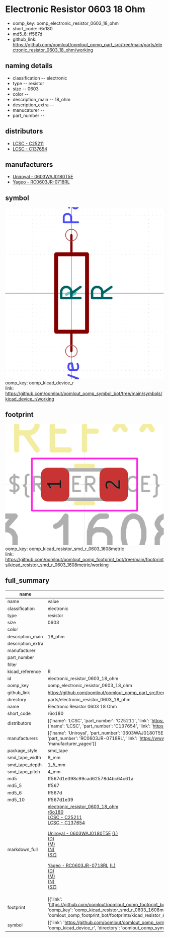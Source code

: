 # Electronic Resistor 0603 18 Ohm

  
* oomp_key: oomp_electronic_resistor_0603_18_ohm 
* short_code: r6o180
* md5_6: ff567d  
* github_link: https://github.com/oomlout/oomlout_oomp_part_src/tree/main/parts/electronic_resistor_0603_18_ohm/working  
## naming details
* classification -- electronic
* type -- resistor
* size -- 0603
* color -- 
* description_main -- 18_ohm
* description_extra -- 
* manucaturer -- 
* part_number -- 

## distributors
* [LCSC - C25211](https://lcsc.com/product-detail/C25211.html)  
* [LCSC - C137654](https://lcsc.com/product-detail/C137654.html)  

## manufacturers
* [Uniroyal - 0603WAJ0180T5E]()  
* [Yageo - RC0603JR-0718RL](https://www.yageo.com/en/Chart/Download/pdf/RC0603JR-0718RL)  

## symbol

![](symbol/0/working/working_600.png)  
oomp_key: oomp_kicad_device_r  
link: https://github.com/oomlout/oomlout_oomp_symbol_bot/tree/main/symbols/kicad_device_r/working  

## footprint

![](footprint/0/working/working_600.png)  
oomp_key: oomp_kicad_resistor_smd_r_0603_1608metric  
link: https://github.com/oomlout/oomlout_oomp_footprint_bot/tree/main/footprints/kicad_resistor_smd_r_0603_1608metric/working  

## full_summary
| name | value | 
| --- | --- | 
| name | value | 
| classification | electronic | 
| type | resistor | 
| size | 0603 | 
| color |  | 
| description_main | 18_ohm | 
| description_extra |  | 
| manufacturer |  | 
| part_number |  | 
| filter |  | 
| kicad_reference | R | 
| id | electronic_resistor_0603_18_ohm | 
| oomp_key | oomp_electronic_resistor_0603_18_ohm | 
| github_link | https://github.com/oomlout/oomlout_oomp_part_src/tree/main/parts/electronic_resistor_0603_18_ohm/working | 
| directory | parts/electronic_resistor_0603_18_ohm | 
| name | Electronic Resistor 0603 18 Ohm | 
| short_code | r6o180 | 
| distributors | [{'name': 'LCSC', 'part_number': 'C25211', 'link': 'https://lcsc.com/product-detail/C25211.html', 'id': 'distributor_lcsc'}, {'name': 'LCSC', 'part_number': 'C137654', 'link': 'https://lcsc.com/product-detail/C137654.html', 'id': 'distributor_lcsc'}] | 
| manufacturers | [{'name': 'Uniroyal', 'part_number': '0603WAJ0180T5E', 'link': '', 'id': 'manufacturer_uniroyal'}, {'name': 'Yageo', 'part_number': 'RC0603JR-0718RL', 'link': 'https://www.yageo.com/en/Chart/Download/pdf/RC0603JR-0718RL', 'id': 'manufacturer_yageo'}] | 
| package_style | smd_tape | 
| smd_tape_width | 8_mm | 
| smd_tape_depth | 1_5_mm | 
| smd_tape_pitch | 4_mm | 
| md5 | ff567d1e398c99cad62578d4bc64c61a | 
| md5_5 | ff567 | 
| md5_6 | ff567d | 
| md5_10 | ff567d1e39 | 
| markdown_full | [electronic_resistor_0603_18_ohm](https://github.com/oomlout/oomlout_oomp_part_src/tree/main/parts/electronic_resistor_0603_18_ohm/working)<br>[r6o180](https://github.com/oomlout/oomlout_oomp_part_src/tree/main/parts/electronic_resistor_0603_18_ohm/working)<br>[LCSC - C25211<br>](https://lcsc.com/product-detail/C25211.html)[LCSC - C137654<br>](https://lcsc.com/product-detail/C137654.html)<br>[Uniroyal - 0603WAJ0180T5E]() [(L)<br>](https://www.lcsc.com/search?q=0603WAJ0180T5E)[(D)<br>](https://www.digikey.com/en/products?,keywords=0603WAJ0180T5E)[(M)<br>](https://www.mouser.com/Search/Refine?Keyword=0603WAJ0180T5E)[(N)<br>](https://www.newark.com/search?st=0603WAJ0180T5E)[(SZ)<br>](https://so.szlcsc.com/global.html?k=0603WAJ0180T5E)<br>[Yageo - RC0603JR-0718RL](https://www.yageo.com/en/Chart/Download/pdf/RC0603JR-0718RL) [(L)<br>](https://www.lcsc.com/search?q=RC0603JR-0718RL)[(D)<br>](https://www.digikey.com/en/products?,keywords=RC0603JR-0718RL)[(M)<br>](https://www.mouser.com/Search/Refine?Keyword=RC0603JR-0718RL)[(N)<br>](https://www.newark.com/search?st=RC0603JR-0718RL)[(SZ)<br>](https://so.szlcsc.com/global.html?k=RC0603JR-0718RL)<br> | 
| footprint | [{'link': 'https://github.com/oomlout/oomlout_oomp_footprint_bot/tree/main/foootprntss/kicad_resistor_smd_r_0603_1608metric', 'oomp_key': 'oomp_kicad_resistor_smd_r_0603_1608metric', 'directory': 'oomlout_oomp_footprint_bot/footprints/kicad_resistor_smd_r_0603_1608metric//working/working.kicad_mod'}] | 
| symbol | [{'link': 'https://github.com/oomlout/oomlout_oomp_symbol_bot/tree/main/symbols/kicad_device_r', 'oomp_key': 'oomp_kicad_device_r', 'directory': 'oomlout_oomp_symbol_bot/symbols/kicad_device_r//working/working.kicad_sym'}] | 
